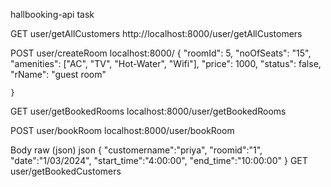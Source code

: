 hallbooking-api task
﻿

GET
user/getAllCustomers
http://localhost:8000/user/getAllCustomers
﻿


POST
user/createRoom
localhost:8000/
﻿{
      "roomId": 5,
      "noOfSeats": "15",
      "amenities": ["AC", "TV", "Hot-Water", "Wifi"],
      "price": 1000,
      "status": false,
      "rName": "guest room"
     
    }

GET
user/getBookedRooms
localhost:8000/user/getBookedRooms
﻿

POST
user/bookRoom
localhost:8000/user/bookRoom
﻿

Body
raw (json)
json
{
    "customername":"priya",
    "roomid":"1",
    "date":"1/03/2024",
    "start_time":"4:00:00",
    "end_time":"10:00:00"
    }
GET
user/getBookedCustomers
﻿

